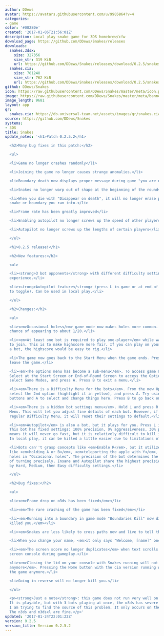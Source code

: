 ```yaml
---
author: DDews
avatar: https://avatars.githubusercontent.com/u/9905864?v=4
categories:
- game
color: '#00280e'
created: '2017-01-06T21:56:01Z'
description: Local play snake game for 3DS homebrew/cfw
download_page: https://github.com/DDews/Snakes/releases
downloads:
  snakes.3dsx:
    size: 327356
    size_str: 319 KiB
    url: https://github.com/DDews/Snakes/releases/download/0.2.5/snakes.3dsx
  snakes.cia:
    size: 781248
    size_str: 762 KiB
    url: https://github.com/DDews/Snakes/releases/download/0.2.5/snakes.cia
github: DDews/Snakes
icon: https://raw.githubusercontent.com/DDews/Snakes/master/meta/icon.png
image: https://raw.githubusercontent.com/DDews/Snakes/master/meta/banner.png
image_length: 9681
layout: app
qr:
  snakes.cia: https://db.universal-team.net/assets/images/qr/snakes.cia.png
source: https://github.com/DDews/Snakes
systems:
- 3DS
title: Snakes
update_notes: '<h1>Patch 0.2.5.2</h1>

  <h2>Many bug fixes in this patch:</h2>

  <ul>

  <li>Game no longer crashes randomly</li>

  <li>Joining the game no longer causes strange anomalies.</li>

  <li>Boundary death now displays proper message during game "you are dead (Boundary)"</li>

  <li>Snakes no longer warp out of shape at the beginning of the round</li>

  <li>When you die with "Disappear on death", it will no longer erase part of the
  snake or boundary you ran into.</li>

  <li>Frame rate has been greatly improved</li>

  <li>Enabling autopilot no longer screws up the speed of other players</li>

  <li>Autopilot no longer screws up the lengths of certain players</li>

  </ul>

  <h1>0.2.5 release!</h1>

  <h2>New features:</h2>

  <ul>

  <li><strong>3 bot opponents</strong> with different difficulty settings for one-player
  experience.</li>

  <li><strong>Autopilot feature</strong> (press L in-game or at end-of-round screen
  to toggle). Can be used in local play.</li>

  </ul>

  <h2>Changes:</h2>

  <ul>

  <li><em>Occasional holes</em> game mode now makes holes more common. Went from 1/80
  chance of appearing to about 1/20.</li>

  <li><em>At least one bot is required to play one-player</em> while waiting for others
  to join. This is to make highscore more fair. If you can play on your own without
  a bot, the highscore would be easy to rig.</li>

  <li>The game now goes back to the Start Menu when the game ends. Press start to
  leave the game.</li>

  <li><em>The options menu has become a sub-menu</em>. To access game modes, press
  Select at the Start Screen or End-of-Round Screen to access the Options menu, then
  select Game Modes, and press A. Press B to exit a menu.</li>

  <li><em>There is a Difficulty Menu for the bots</em>. From the new Options Menu,
  select the 2nd option (highlight it in yellow), and press A. Try using direction
  buttons and A to select and change things here. Press B to go back one scene.</li>

  <li><em>There is a hidden bot settings menu</em>. Hold L and press R at the Difficulty
  Menu. This will let you adjust fine details of each bot. However, if you go to the
  regular Difficulty Menu, it will reset their settings to default.</li>

  <li><em>Autopilot</em> is also a bot, but it plays for you. Press L in-game to toggle.
  This bot has fixed settings: 100% precision, 0% aggressiveness, 30% patience. This
  means it will never go fast, but it is relatively difficult to kill in one-player.
  In local play, it can be killed a little easier due to limitations of its algorithm.</li>

  <li>Bots can''t grasp concepts like <em>Enable R</em>, but it utilizes common concepts
  like <em>holding A or B</em>, <em>teleporting the apple with Y</em>, and going through
  holes in "Occasional holes". The precision of the bot determines the likelihood
  of turning precisely. Insane and Autopilot share the highest precision, followed
  by Hard, Medium, then Easy difficulty settings.</li>

  </ul>

  <h2>Bug fixes:</h2>

  <ul>

  <li><em>Frame drop on o3ds has been fixed</em></li>

  <li><em>The rare crashing of the game has been fixed</em></li>

  <li><em>Running into a boundary in game mode "Boundaries Kill" now displays what
  killed you.</em></li>

  <li><em>Snakes are less likely to cross paths now and live to tell the tale.</em></li>

  <li>When you change your name, <em>it only says "Welcome, [name]" once</em>.</li>

  <li><em>The screen score no longer duplicates</em> when text scrolls on the bottom
  screen console during gameplay.</li>

  <li><em>Closing the lid on your console with Snakes running will not crash the game
  anymore</em>. Pressing the Home button with the cia version running will not crash
  the game anymore.</li>

  <li>Going in reverse will no longer kill you.</li>

  </ul>

  <p><strong>Just a note</strong>: this game does not run very well on old 3ds models.
  It is playable, but with 3 bots playing at once, the o3ds has severe frame-drop.
  I am trying to find the source of this problem. It only occurs on the o3ds and o3dsxl.
  The n3ds and n3dsxl are fine.</p>'
updated: '2017-01-24T22:01:22Z'
version: 0.2.5
version_title: Version 0.2.5.2
---
```

